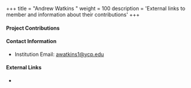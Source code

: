 +++
title = "Andrew Watkins "
weight = 100
description = 'External links to member and information about their contributions'
+++

#### Project Contributions


#### Contact Information
- Institution Email: awatkins1@ycp.edu
  
#### External Links
- 
